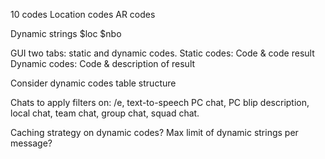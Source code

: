 10 codes
Location codes
AR codes

Dynamic strings
$loc
$nbo

GUI two tabs:
static and dynamic codes.
Static codes: Code & code result
Dynamic codes: Code & description of result

Consider dynamic codes table structure

Chats to apply filters on:
/e, text-to-speech PC chat, PC blip description, local chat, team chat, group chat, squad chat.

Caching strategy on dynamic codes? Max limit of dynamic strings per message?
